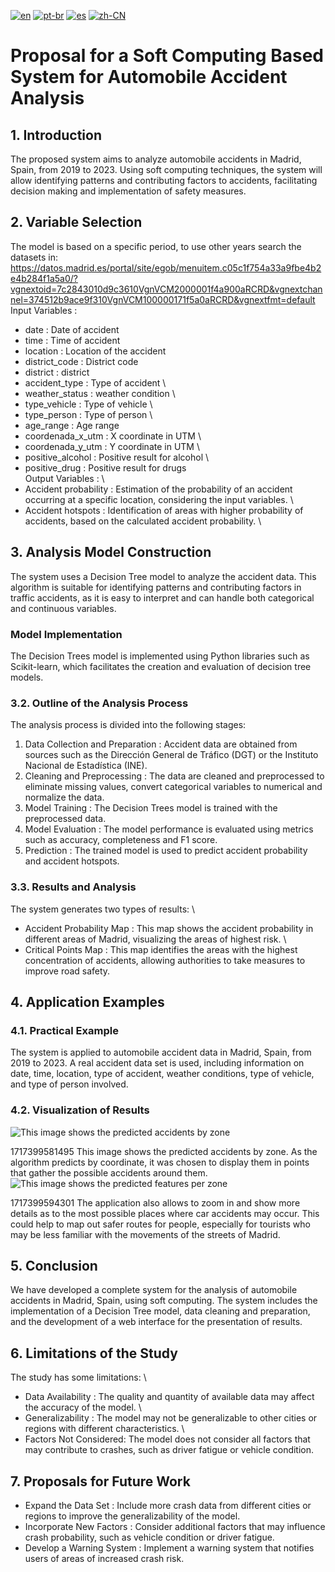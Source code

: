 [![en](https://img.shields.io/badge/lang-en-blue.svg)](https://github.com/EdgarJP006/Accidentes-de-Trafico-de-Madrid/blob/main/locale/README-en.md)
[![pt-br](https://img.shields.io/badge/lang-pt--br-green.svg)](https://github.com/EdgarJP006/Accidentes-de-Trafico-de-Madrid/blob/main/locale/README-pt.md)
[![es](https://img.shields.io/badge/lang-es-yellow.svg)](https://github.com/EdgarJP006/Accidentes-de-Trafico-de-Madrid/blob/main/README.md)
[![zh-CN](https://img.shields.io/badge/lang-zh--br-red.svg)](https://github.com/EdgarJP006/Accidentes-de-Trafico-de-Madrid/blob/main/locale/README-zh_CN.md)

# Proposal for a Soft Computing Based System for Automobile Accident Analysis
## 1. Introduction
The proposed system aims to analyze automobile accidents in Madrid, Spain, from 2019 to 2023. Using soft computing techniques, the system will allow identifying patterns and contributing factors to accidents, facilitating decision making and implementation of safety measures.
## 2. Variable Selection
The model is based on a specific period, to use other years search the datasets in: https://datos.madrid.es/portal/site/egob/menuitem.c05c1f754a33a9fbe4b2e4b284f1a5a0/?vgnextoid=7c2843010d9c3610VgnVCM2000001f4a900aRCRD&vgnextchannel=374512b9ace9f310VgnVCM100000171f5a0aRCRD&vgnextfmt=default
Input Variables :

- date : Date of accident
- time : Time of accident
- location : Location of the accident
- district_code : District code
- district : district
- accident_type : Type of accident \
- weather_status : weather condition \
- type_vehicle : Type of vehicle \
- type_person : Type of person \
- age_range : Age range
- coordenada_x_utm : X coordinate in UTM \
- coordenada_y_utm : Y coordinate in UTM \
- positive_alcohol : Positive result for alcohol \
- positive_drug : Positive result for drugs \
Output Variables : \
- Accident probability : Estimation of the probability of an accident occurring at a specific location, considering the input variables. \
- Accident hotspots : Identification of areas with higher probability of accidents, based on the calculated accident probability. \
## 3. Analysis Model Construction
The system uses a Decision Tree model to analyze the accident data. This algorithm is suitable for identifying patterns and contributing factors in traffic accidents, as it is easy to interpret and can handle both categorical and continuous variables.
### Model Implementation
The Decision Trees model is implemented using Python libraries such as Scikit-learn, which facilitates the creation and evaluation of decision tree models.
### 3.2. Outline of the Analysis Process
The analysis process is divided into the following stages:
1. Data Collection and Preparation : Accident data are obtained from sources such as the Dirección General de Tráfico (DGT) or the Instituto Nacional de Estadística (INE).
2.	Cleaning and Preprocessing : The data are cleaned and preprocessed to eliminate missing values, convert categorical variables to numerical and normalize the data.
3.	Model Training : The Decision Trees model is trained with the preprocessed data.
4.	Model Evaluation : The model performance is evaluated using metrics such as accuracy, completeness and F1 score.
5.	Prediction : The trained model is used to predict accident probability and accident hotspots.
### 3.3. Results and Analysis
The system generates two types of results: \
- Accident Probability Map : This map shows the accident probability in different areas of Madrid, visualizing the areas of highest risk. \
- Critical Points Map : This map identifies the areas with the highest concentration of accidents, allowing authorities to take measures to improve road safety.
## 4. Application Examples
### 4.1. Practical Example
The system is applied to automobile accident data in Madrid, Spain, from 2019 to 2023. A real accident data set is used, including information on date, time, location, type of accident, weather conditions, type of vehicle, and type of person involved.
### 4.2. Visualization of Results
![This image shows the predicted accidents by zone](https://github.com/EdgarJP006/Accidentes-de-Trafico-de-Madrid/blob/2c7103bf227e00fe7e68e58e39f89864ec0901bc/Transporte%2C%20Localizaci%C3%B3n%20y%20Patrullaje/Figuras/Imagen3.png) 

1717399581495
This image shows the predicted accidents by zone. As the algorithm predicts by coordinate, it was chosen to display them in points that gather the possible accidents around them.
 ![This image shows the predicted features per zone](https://raw.githubusercontent.com/EdgarJP006/Accidentes-de-Trafico-de-Madrid/main/Transporte%2C%20Localizaci%C3%B3n%20y%20Patrullaje/Figuras/Imagen5.png) 


1717399594301
The application also allows to zoom in and show more details as to the most possible places where car accidents may occur. This could help to map out safer routes for people, especially for tourists who may be less familiar with the movements of the streets of Madrid.
## 5. Conclusion
We have developed a complete system for the analysis of automobile accidents in Madrid, Spain, using soft computing. The system includes the implementation of a Decision Tree model, data cleaning and preparation, and the development of a web interface for the presentation of results.
## 6. Limitations of the Study
The study has some limitations: \
- Data Availability : The quality and quantity of available data may affect the accuracy of the model. \
- Generalizability : The model may not be generalizable to other cities or regions with different characteristics. \
- Factors Not Considered: The model does not consider all factors that may contribute to crashes, such as driver fatigue or vehicle condition.
## 7. Proposals for Future Work
- Expand the Data Set : Include more crash data from different cities or regions to improve the generalizability of the model.
- Incorporate New Factors : Consider additional factors that may influence crash probability, such as vehicle condition or driver fatigue.
- Develop a Warning System : Implement a warning system that notifies users of areas of increased crash risk.

